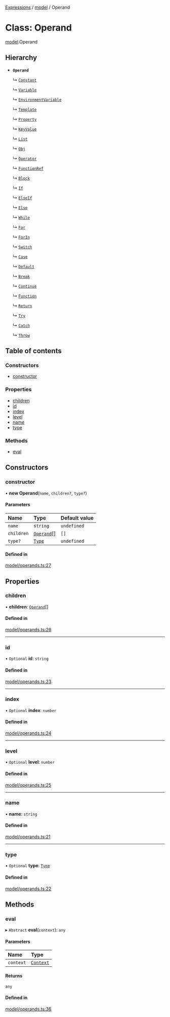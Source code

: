[Expressions](../README.md) / [model](../modules/model.md) / Operand

# Class: Operand

[model](../modules/model.md).Operand

## Hierarchy

- **`Operand`**

  ↳ [`Constant`](operand.Constant.md)

  ↳ [`Variable`](operand.Variable.md)

  ↳ [`EnvironmentVariable`](operand.EnvironmentVariable.md)

  ↳ [`Template`](operand.Template.md)

  ↳ [`Property`](operand.Property.md)

  ↳ [`KeyValue`](operand.KeyValue.md)

  ↳ [`List`](operand.List.md)

  ↳ [`Obj`](operand.Obj.md)

  ↳ [`Operator`](operand.Operator.md)

  ↳ [`FunctionRef`](operand.FunctionRef.md)

  ↳ [`Block`](operand.Block.md)

  ↳ [`If`](operand.If.md)

  ↳ [`ElseIf`](operand.ElseIf.md)

  ↳ [`Else`](operand.Else.md)

  ↳ [`While`](operand.While.md)

  ↳ [`For`](operand.For.md)

  ↳ [`ForIn`](operand.ForIn.md)

  ↳ [`Switch`](operand.Switch.md)

  ↳ [`Case`](operand.Case.md)

  ↳ [`Default`](operand.Default.md)

  ↳ [`Break`](operand.Break.md)

  ↳ [`Continue`](operand.Continue.md)

  ↳ [`Function`](operand.Function.md)

  ↳ [`Return`](operand.Return.md)

  ↳ [`Try`](operand.Try.md)

  ↳ [`Catch`](operand.Catch.md)

  ↳ [`Throw`](operand.Throw.md)

## Table of contents

### Constructors

- [constructor](model.Operand.md#constructor)

### Properties

- [children](model.Operand.md#children)
- [id](model.Operand.md#id)
- [index](model.Operand.md#index)
- [level](model.Operand.md#level)
- [name](model.Operand.md#name)
- [type](model.Operand.md#type)

### Methods

- [eval](model.Operand.md#eval)

## Constructors

### constructor

• **new Operand**(`name`, `children?`, `type?`)

#### Parameters

| Name | Type | Default value |
| :------ | :------ | :------ |
| `name` | `string` | `undefined` |
| `children` | [`Operand`](model.Operand.md)[] | `[]` |
| `type?` | [`Type`](../modules/model.md#type) | `undefined` |

#### Defined in

[model/operands.ts:27](https://github.com/FlavioLionelRita/js-expressions/blob/a373ee9/src/lib/model/operands.ts#L27)

## Properties

### children

• **children**: [`Operand`](model.Operand.md)[]

#### Defined in

[model/operands.ts:26](https://github.com/FlavioLionelRita/js-expressions/blob/a373ee9/src/lib/model/operands.ts#L26)

___

### id

• `Optional` **id**: `string`

#### Defined in

[model/operands.ts:23](https://github.com/FlavioLionelRita/js-expressions/blob/a373ee9/src/lib/model/operands.ts#L23)

___

### index

• `Optional` **index**: `number`

#### Defined in

[model/operands.ts:24](https://github.com/FlavioLionelRita/js-expressions/blob/a373ee9/src/lib/model/operands.ts#L24)

___

### level

• `Optional` **level**: `number`

#### Defined in

[model/operands.ts:25](https://github.com/FlavioLionelRita/js-expressions/blob/a373ee9/src/lib/model/operands.ts#L25)

___

### name

• **name**: `string`

#### Defined in

[model/operands.ts:21](https://github.com/FlavioLionelRita/js-expressions/blob/a373ee9/src/lib/model/operands.ts#L21)

___

### type

• `Optional` **type**: [`Type`](../modules/model.md#type)

#### Defined in

[model/operands.ts:22](https://github.com/FlavioLionelRita/js-expressions/blob/a373ee9/src/lib/model/operands.ts#L22)

## Methods

### eval

▸ `Abstract` **eval**(`context`): `any`

#### Parameters

| Name | Type |
| :------ | :------ |
| `context` | [`Context`](model.Context.md) |

#### Returns

`any`

#### Defined in

[model/operands.ts:36](https://github.com/FlavioLionelRita/js-expressions/blob/a373ee9/src/lib/model/operands.ts#L36)
